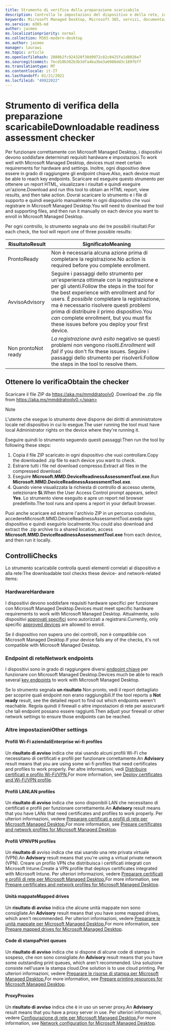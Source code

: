 ```yaml
---
title: Strumento di verifica della preparazione scaricabile
description: Controlla le impostazioni del dispositivo e della rete, inclusi gli endpoint necessari
keywords: Microsoft Managed Desktop, Microsoft 365, servizi, documentazione
ms.service: m365-md
author: jaimeo
ms.localizationpriority: normal
ms.collection: M365-modern-desktop
ms.author: jaimeo
manager: laurawi
ms.topic: article
ms.openlocfilehash: 2080b2fc924320f38d9972c82c0425fa1d8026e7
ms.sourcegitcommit: 7ecd10b302b3b3dfa4ba3be3a6986dd3c189fbff
ms.translationtype: MT
ms.contentlocale: it-IT
ms.lasthandoff: 01/21/2021
ms.locfileid: "49922022"
---
```

# <a name="downloadable-readiness-assessment-checker"></a><span data-ttu-id="6817f-104">Strumento di verifica della preparazione scaricabile</span><span class="sxs-lookup"><span data-stu-id="6817f-104">Downloadable readiness assessment checker</span></span>

<span data-ttu-id="6817f-105">Per funzionare correttamente con Microsoft Managed Desktop, i dispositivi devono soddisfare determinati requisiti hardware e impostazioni.</span><span class="sxs-lookup"><span data-stu-id="6817f-105">To work well with Microsoft Managed Desktop, devices must meet certain requirements for hardware and settings.</span></span> <span data-ttu-id="6817f-106">Inoltre, ogni dispositivo deve essere in grado di raggiungere gli endpoint chiave.</span><span class="sxs-lookup"><span data-stu-id="6817f-106">Also, each device must be able to reach key endpoints.</span></span> <span data-ttu-id="6817f-107">Scaricare ed eseguire questo strumento per ottenere un report HTML, visualizzare i risultati e quindi eseguire un'azione.</span><span class="sxs-lookup"><span data-stu-id="6817f-107">Download and run this tool to obtain an HTML report, view results, and then take action.</span></span> <span data-ttu-id="6817f-108">Dovrai scaricare lo strumento e i file di supporto e quindi eseguirlo manualmente in ogni dispositivo che vuoi registrare in Microsoft Managed Desktop.</span><span class="sxs-lookup"><span data-stu-id="6817f-108">You will need to download the tool and supporting files, and then run it manually on each device you want to enroll in Microsoft Managed Desktop.</span></span>

<span data-ttu-id="6817f-109">Per ogni controllo, lo strumento segnala uno dei tre possibili risultati:</span><span class="sxs-lookup"><span data-stu-id="6817f-109">For each check, the tool will report one of three possible results:</span></span>


|<span data-ttu-id="6817f-110">Risultato</span><span class="sxs-lookup"><span data-stu-id="6817f-110">Result</span></span>  |<span data-ttu-id="6817f-111">Significato</span><span class="sxs-lookup"><span data-stu-id="6817f-111">Meaning</span></span>  |
|---------|---------|
|<span data-ttu-id="6817f-112">Pronto</span><span class="sxs-lookup"><span data-stu-id="6817f-112">Ready</span></span>     | <span data-ttu-id="6817f-113">Non è necessaria alcuna azione prima di completare la registrazione.</span><span class="sxs-lookup"><span data-stu-id="6817f-113">No action is required before you complete enrollment.</span></span>        |
|<span data-ttu-id="6817f-114">Avviso</span><span class="sxs-lookup"><span data-stu-id="6817f-114">Advisory</span></span>    | <span data-ttu-id="6817f-115">Seguire i passaggi dello strumento per un'esperienza ottimale con la registrazione e per gli utenti.</span><span class="sxs-lookup"><span data-stu-id="6817f-115">Follow the steps in the tool for the best experience with enrollment and for users.</span></span> <span data-ttu-id="6817f-116">È *possibile* completare la registrazione, ma è necessario risolvere questi problemi prima di distribuire il primo dispositivo.</span><span class="sxs-lookup"><span data-stu-id="6817f-116">You *can* complete enrollment, but you must fix these issues before you deploy your first device.</span></span>        |
|<span data-ttu-id="6817f-117">Non pronto</span><span class="sxs-lookup"><span data-stu-id="6817f-117">Not ready</span></span> | <span data-ttu-id="6817f-118">*La registrazione avrà esito* negativo se questi problemi non vengono risolti.</span><span class="sxs-lookup"><span data-stu-id="6817f-118">*Enrollment will fail* if you don't fix these issues.</span></span> <span data-ttu-id="6817f-119">Seguire i passaggi dello strumento per risolverli.</span><span class="sxs-lookup"><span data-stu-id="6817f-119">Follow the steps in the tool to resolve them.</span></span>        |

## <a name="obtain-the-checker"></a><span data-ttu-id="6817f-120">Ottenere lo verifica</span><span class="sxs-lookup"><span data-stu-id="6817f-120">Obtain the checker</span></span>

<span data-ttu-id="6817f-121">Scaricare il file ZIP da https://aka.ms/mmddratoolv0 .</span><span class="sxs-lookup"><span data-stu-id="6817f-121">Download the .zip file from https://aka.ms/mmddratoolv0.</span></span>

> [!NOTE]
> <span data-ttu-id="6817f-122">L'utente che esegue lo strumento deve disporre dei diritti di amministratore locale nel dispositivo in cui lo esegue.</span><span class="sxs-lookup"><span data-stu-id="6817f-122">The user running the tool must have local Administrator rights on the device where they're running it.</span></span>

 <span data-ttu-id="6817f-123">Eseguire quindi lo strumento seguendo questi passaggi:</span><span class="sxs-lookup"><span data-stu-id="6817f-123">Then run the tool by following these steps:</span></span>

1. <span data-ttu-id="6817f-124">Copia il file ZIP scaricato in ogni dispositivo che vuoi controllare.</span><span class="sxs-lookup"><span data-stu-id="6817f-124">Copy the downloaded .zip file to each device you want to check.</span></span>
2. <span data-ttu-id="6817f-125">Estrarre tutti i file nel download compresso.</span><span class="sxs-lookup"><span data-stu-id="6817f-125">Extract all files in the compressed download.</span></span>
3. <span data-ttu-id="6817f-126">Eseguire **Microsoft.MMD.DeviceReadinessAssessmentTool.exe**.</span><span class="sxs-lookup"><span data-stu-id="6817f-126">Run **Microsoft.MMD.DeviceReadinessAssessmentTool.exe**.</span></span>
4. <span data-ttu-id="6817f-127">Quando viene visualizzata la richiesta di controllo di accesso utente, selezionare **Sì.**</span><span class="sxs-lookup"><span data-stu-id="6817f-127">When the User Access Control prompt appears, select **Yes**.</span></span> <span data-ttu-id="6817f-128">Lo strumento viene eseguito e apre un report nel browser predefinito.</span><span class="sxs-lookup"><span data-stu-id="6817f-128">The tool runs and opens a report in your default browser.</span></span>

<span data-ttu-id="6817f-129">Puoi anche scaricare ed estrarre l'archivio ZIP  in un percorso condiviso, accedereMicrosoft.MMD.DeviceReadinessAssessmentTool.exeda ogni dispositivo e quindi eseguirlo localmente.</span><span class="sxs-lookup"><span data-stu-id="6817f-129">You could also download and extract the .zip archive to a shared location, access **Microsoft.MMD.DeviceReadinessAssessmentTool.exe** from each device, and then run it locally.</span></span>


## <a name="checks"></a><span data-ttu-id="6817f-130">Controlli</span><span class="sxs-lookup"><span data-stu-id="6817f-130">Checks</span></span>

<span data-ttu-id="6817f-131">Lo strumento scaricabile controlla questi elementi correlati al dispositivo e alla rete:</span><span class="sxs-lookup"><span data-stu-id="6817f-131">The downloadable tool checks these device- and network-related items:</span></span>

### <a name="hardware"></a><span data-ttu-id="6817f-132">Hardware</span><span class="sxs-lookup"><span data-stu-id="6817f-132">Hardware</span></span>

<span data-ttu-id="6817f-133">I dispositivi devono soddisfare requisiti hardware specifici per funzionare con Microsoft Managed Desktop.</span><span class="sxs-lookup"><span data-stu-id="6817f-133">Devices must meet specific hardware requirements to work with Microsoft Managed Desktop.</span></span> <span data-ttu-id="6817f-134">Attualmente, solo dispositivi [approvati specifici](../service-description/device-list.md) sono autorizzati a registrarsi.</span><span class="sxs-lookup"><span data-stu-id="6817f-134">Currently, only specific [approved devices](../service-description/device-list.md) are allowed to enroll.</span></span> 

<span data-ttu-id="6817f-135">Se il dispositivo non supera uno dei controlli, non è compatibile con Microsoft Managed Desktop.</span><span class="sxs-lookup"><span data-stu-id="6817f-135">If your device fails any of the checks, it's not compatible with Microsoft Managed Desktop.</span></span>

### <a name="network-endpoints"></a><span data-ttu-id="6817f-136">Endpoint di rete</span><span class="sxs-lookup"><span data-stu-id="6817f-136">Network endpoints</span></span>

<span data-ttu-id="6817f-137">I dispositivi sono in grado di raggiungere diversi [endpoint chiave](network.md) per funzionare con Microsoft Managed Desktop.</span><span class="sxs-lookup"><span data-stu-id="6817f-137">Devices much be able to reach several [key endpoints](network.md) to work with Microsoft Managed Desktop.</span></span>

<span data-ttu-id="6817f-138">Se lo strumento segnala **un risultato** Non pronto, vedi il report dettagliato per scoprire quali endpoint non erano raggiungibili.</span><span class="sxs-lookup"><span data-stu-id="6817f-138">If the tool reports a **Not ready** result, see the detailed report to find out which endpoints weren't reachable.</span></span> <span data-ttu-id="6817f-139">Regola quindi il firewall o altre impostazioni di rete per assicurarti che tali endpoint possano essere raggiunti.</span><span class="sxs-lookup"><span data-stu-id="6817f-139">Then adjust your firewall or other network settings to ensure those endpoints can be reached.</span></span>

### <a name="other-settings"></a><span data-ttu-id="6817f-140">Altre impostazioni</span><span class="sxs-lookup"><span data-stu-id="6817f-140">Other settings</span></span>

#### <a name="enterprise-wi-fi-profiles"></a><span data-ttu-id="6817f-141">Profili Wi-Fi aziendali</span><span class="sxs-lookup"><span data-stu-id="6817f-141">Enterprise wi-fi profiles</span></span>

<span data-ttu-id="6817f-142">Un **risultato di avviso** indica che stai usando alcuni profili Wi-Fi che necessitano di certificati e profili per funzionare correttamente.</span><span class="sxs-lookup"><span data-stu-id="6817f-142">An **Advisory** result means that you are using some wi-fi profiles that need certificates and profiles to work properly.</span></span> <span data-ttu-id="6817f-143">Per altre informazioni, vedi [Distribuire certificati e profilo Wi-Fi/VPN.](certs-wifi-lan.md#deploy-certificates-and-wi-fivpn-profile)</span><span class="sxs-lookup"><span data-stu-id="6817f-143">For more information, see [Deploy certificates and Wi-Fi/VPN profile](certs-wifi-lan.md#deploy-certificates-and-wi-fivpn-profile).</span></span>

#### <a name="lan-profiles"></a><span data-ttu-id="6817f-144">Profili LAN</span><span class="sxs-lookup"><span data-stu-id="6817f-144">LAN profiles</span></span>

<span data-ttu-id="6817f-145">Un **risultato di avviso** indica che sono disponibili LAN che necessitano di certificati e profili per funzionare correttamente.</span><span class="sxs-lookup"><span data-stu-id="6817f-145">An **Advisory** result means that you have LANs that need certificates and profiles to work properly.</span></span> <span data-ttu-id="6817f-146">Per ulteriori informazioni, vedere [Preparare certificati e profili di rete per Microsoft Managed Desktop.](certs-wifi-lan.md)</span><span class="sxs-lookup"><span data-stu-id="6817f-146">For more information, see [Prepare certificates and network profiles for Microsoft Managed Desktop](certs-wifi-lan.md).</span></span>

#### <a name="vpn-profiles"></a><span data-ttu-id="6817f-147">Profili VPN</span><span class="sxs-lookup"><span data-stu-id="6817f-147">VPN profiles</span></span>

<span data-ttu-id="6817f-148">Un **risultato di** avviso indica che stai usando una rete privata virtuale (VPN).</span><span class="sxs-lookup"><span data-stu-id="6817f-148">An **Advisory** result means that you're using a virtual private network (VPN).</span></span> <span data-ttu-id="6817f-149">Creare un profilo VPN che distribuisca i certificati integrati con Microsoft Intune.</span><span class="sxs-lookup"><span data-stu-id="6817f-149">Create a VPN profile that deploys certificates integrated with Microsoft Intune.</span></span> <span data-ttu-id="6817f-150">Per ulteriori informazioni, vedere [Preparare certificati e profili di rete per Microsoft Managed Desktop.](certs-wifi-lan.md)</span><span class="sxs-lookup"><span data-stu-id="6817f-150">For more information, see [Prepare certificates and network profiles for Microsoft Managed Desktop](certs-wifi-lan.md).</span></span>

#### <a name="mapped-drives"></a><span data-ttu-id="6817f-151">Unità mappate</span><span class="sxs-lookup"><span data-stu-id="6817f-151">Mapped drives</span></span>

<span data-ttu-id="6817f-152">Un **risultato di avviso** indica che alcune unità mappate non sono consigliate.</span><span class="sxs-lookup"><span data-stu-id="6817f-152">An **Advisory** result means that you have some mapped drives, which aren't recommended.</span></span> <span data-ttu-id="6817f-153">Per ulteriori informazioni, vedere [Preparare le unità mappate per Microsoft Managed Desktop.](mapped-drives.md)</span><span class="sxs-lookup"><span data-stu-id="6817f-153">For more information, see [Prepare mapped drives for Microsoft Managed Desktop](mapped-drives.md).</span></span>

#### <a name="print-queues"></a><span data-ttu-id="6817f-154">Code di stampa</span><span class="sxs-lookup"><span data-stu-id="6817f-154">Print queues</span></span>

<span data-ttu-id="6817f-155">Un **risultato di avviso** indica che si dispone di alcune code di stampa in sospeso, che non sono consigliate.</span><span class="sxs-lookup"><span data-stu-id="6817f-155">An **Advisory** result means that you have some outstanding print queues, which aren't recommended.</span></span> <span data-ttu-id="6817f-156">Una soluzione consiste nell'usare la stampa cloud.</span><span class="sxs-lookup"><span data-stu-id="6817f-156">One solution is to use cloud printing.</span></span> <span data-ttu-id="6817f-157">Per ulteriori informazioni, vedere [Preparare le risorse di stampa per Microsoft Managed Desktop.](printing.md)</span><span class="sxs-lookup"><span data-stu-id="6817f-157">For more information, see [Prepare printing resources for Microsoft Managed Desktop](printing.md).</span></span>

#### <a name="proxies"></a><span data-ttu-id="6817f-158">Proxy</span><span class="sxs-lookup"><span data-stu-id="6817f-158">Proxies</span></span>

<span data-ttu-id="6817f-159">Un **risultato di avviso** indica che è in uso un server proxy.</span><span class="sxs-lookup"><span data-stu-id="6817f-159">An **Advisory** result means that you have a proxy server in use.</span></span> <span data-ttu-id="6817f-160">Per ulteriori informazioni, vedere [Configurazione di rete per Microsoft Managed Desktop.](network.md)</span><span class="sxs-lookup"><span data-stu-id="6817f-160">For more information, see [Network configuration for Microsoft Managed Desktop](network.md).</span></span>

